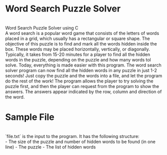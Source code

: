 # Word Search Puzzle Solver
</br>
Word Search Puzzle Solver using C
</br>
A word search is a popular word game that consists of the letters of words placed in a grid, which usually has a rectangular or square shape. The objective of this puzzle is to find and mark all the words hidden inside the box. These words may be placed horizontally, vertically, or diagonally. Typically, it takes from 15-20 minutes for a player to find all the hidden words in the puzzle, depending on the puzzle and how many words tol solve. Today, everything is made easier with this program. The word search solver program can now find all the hidden words in any puzzle in just 1-2 seconds! Just copy the puzzle and the words into a file, and let the program do the rest of the work! The program allows the player to try solving the puzzle first, and then the player can request from the program to show the answers. The answers appear indicated by the row, column and direction of the word. 

# Sample File
</br>
`file.txt` is the input to the program. It has the following structure:
</br>
- The size of the puzzle and number of hidden words to be found (in one line)
- The puzzle
- The list of hidden words
